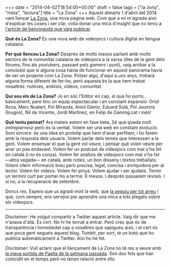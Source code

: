 +++
date = "2014-04-02T18:54:00+00:00"
draft = false
tags = ["la zona", "meta", "lectura"]
title = "La Zona"
+++
Aquest dimarts 1 d'abril del 2014 vam llançar [La Zona](http://www.lazona.cat), una nova pàgina web. Com que a mi m'agrada això d'explicar les coses i ser clar, volia donar una mica d'*insight* que no teniu a [l'article de benvinguda que vaig publicar](http://lazona.cat/2014/04/benvinguts-a-la-zona).

**Què és La Zona?** És una nova web de videojocs i cultura digital en llengua catalana. 

**Per què llenceu La Zona?** Després de molts mesos parlant amb molts sectors de la comunitat catalana de videojocs a la xarxa (des de la gent dels fòrums, fins als youtubers, passant pels *gamers* i punt), vaig arribar a la conclusió que si alguna cosa havia de funcionar en aquest panorama havia de ser un projecte com La Zona. Potser algú, d'aquí a uns anys, trobarà alguna forma diferent de fer-ho, però aquesta és la que hem trobat nosaltres: notícies, anàlisis, vídeos, comunitat.

**Qui sou els de La Zona?** Jo en sóc l'Editor en cap, el que ho porto, bàsicament; però tinc un equip espectacular i en constant expansió: Oriol Roca, Marc Nualart, Pol Miranda, Aniol Gàmiz, Eduard Solà, Pol Jaumira (Inugos), Nil de Vicente, Jordi Martínez, en Felip de Gaming.cat i més!

**Què teniu pensat?** Ara mateix estem en fase beta. Sé que queda molt *entrepierneur* però és la veritat. Volem ser una web en constant evolució. Som sincers: és una idea en prototip que hem d'anar perfilant, i ho farem amb la resposta dels usuaris. Volem parlar dels temes que interessen a la gent. Volem ensenyar el que la gent vol veure, i pensar què volen veure per anar un pas endavant. Volem fer un podcast de videojocs com mai s'ha fet en català (i no és conya). Volem fer anàlisis de videojocs com mai s'ha fet —altra vegada— en català, amb notes, un bon disseny i textos treballats. Volem oferir informació breu però precisa, legal, concisa i enriquidora per al lector. Volem fer vídeos. Volem fer pinya. Volem ajudar i ser ajudats. Tenim un termini curt per portar-ho a terme: 6 mesos. I després passarem revisió. I si no, a la recuperació de setembre.

Doncs res. Espero que us agradi molt la web, que [la seguiu per tot arreu](http://www.lazona.cat/contacte) i que, com sempre, ens serveixi per aprendre una mica a tots plegats sobre els videojocs. 

----------------------------

*Disclaimer*: He volgut compartir a Twitter aquest article. Vaig dir que me n'anava d'allà. És cert. No hi he tornat a entrar. Però crec que és de transparència i honestedat cap a vosaltres que sapigueu això, i el cert és que poca gent segueix aquest blog. Tumblr, per sort, té un botó que ho publica automàticament a Twitter. Així ho he fet.

*Disclaimer*: Vull aclarir que el llançament de La Zona no té res a veure amb [la meva sortida de Paella de la setmana passada](http://enricllonch.com/post/80909563403/tot-te-un-final). Són dos fets que han coincidit en el temps però no tenen relació entre ells.